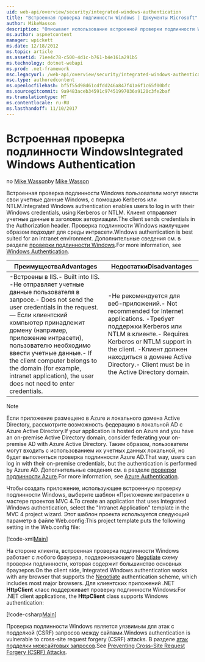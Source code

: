 ```yaml
---
uid: web-api/overview/security/integrated-windows-authentication
title: "Встроенная проверка подлинности Windows | Документы Microsoft"
author: MikeWasson
description: "Описывает использование встроенной проверки подлинности Windows в ASP.NET Web API."
ms.author: aspnetcontent
manager: wpickett
ms.date: 12/18/2012
ms.topic: article
ms.assetid: 71ee4c78-c500-4d1c-b761-b4e161a291b5
ms.technology: dotnet-webapi
ms.prod: .net-framework
msc.legacyurl: /web-api/overview/security/integrated-windows-authentication
msc.type: authoredcontent
ms.openlocfilehash: bf5f55d98d61cdfdd246a847f41a6f1c65f00bfc
ms.sourcegitcommit: 9a9483aceb34591c97451997036a9120c3fe2baf
ms.translationtype: MT
ms.contentlocale: ru-RU
ms.lasthandoff: 11/10/2017
---
```

<a name="integrated-windows-authentication"></a><span data-ttu-id="dbcb5-103">Встроенная проверка подлинности Windows</span><span class="sxs-lookup"><span data-stu-id="dbcb5-103">Integrated Windows Authentication</span></span>
====================
<span data-ttu-id="dbcb5-104">по [Mike Wasson](https://github.com/MikeWasson)</span><span class="sxs-lookup"><span data-stu-id="dbcb5-104">by [Mike Wasson](https://github.com/MikeWasson)</span></span>

<span data-ttu-id="dbcb5-105">Встроенная проверка подлинности Windows пользователи могут ввести свои учетные данные Windows, с помощью Kerberos или NTLM.</span><span class="sxs-lookup"><span data-stu-id="dbcb5-105">Integrated Windows authentication enables users to log in with their Windows credentials, using Kerberos or NTLM.</span></span> <span data-ttu-id="dbcb5-106">Клиент отправляет учетные данные в заголовок авторизации.</span><span class="sxs-lookup"><span data-stu-id="dbcb5-106">The client sends credentials in the Authorization header.</span></span> <span data-ttu-id="dbcb5-107">Проверка подлинности Windows наилучшим образом подходит для среды интрасети.</span><span class="sxs-lookup"><span data-stu-id="dbcb5-107">Windows authentication is best suited for an intranet environment.</span></span> <span data-ttu-id="dbcb5-108">Дополнительные сведения см. в разделе [проверки подлинности Windows](https://www.iis.net/configreference/system.webserver/security/authentication/windowsauthentication).</span><span class="sxs-lookup"><span data-stu-id="dbcb5-108">For more information, see [Windows Authentication](https://www.iis.net/configreference/system.webserver/security/authentication/windowsauthentication).</span></span>

| <span data-ttu-id="dbcb5-109">Преимущества</span><span class="sxs-lookup"><span data-stu-id="dbcb5-109">Advantages</span></span> | <span data-ttu-id="dbcb5-110">Недостатки</span><span class="sxs-lookup"><span data-stu-id="dbcb5-110">Disadvantages</span></span> |
| --- | --- |
| <span data-ttu-id="dbcb5-111">-Встроены в IIS.</span><span class="sxs-lookup"><span data-stu-id="dbcb5-111">- Built into IIS.</span></span> <span data-ttu-id="dbcb5-112">-Не отправляет учетные данные пользователя в запросе.</span><span class="sxs-lookup"><span data-stu-id="dbcb5-112">- Does not send the user credentials in the request.</span></span> <span data-ttu-id="dbcb5-113">— Если клиентский компьютер принадлежит домену (например, приложение интрасети), пользователю необходимо ввести учетные данные.</span><span class="sxs-lookup"><span data-stu-id="dbcb5-113">- If the client computer belongs to the domain (for example, intranet application), the user does not need to enter credentials.</span></span> | <span data-ttu-id="dbcb5-114">-Не рекомендуется для веб-приложений.</span><span class="sxs-lookup"><span data-stu-id="dbcb5-114">- Not recommended for Internet applications.</span></span> <span data-ttu-id="dbcb5-115">-Требует поддержки Kerberos или NTLM в клиенте.</span><span class="sxs-lookup"><span data-stu-id="dbcb5-115">- Requires Kerberos or NTLM support in the client.</span></span> <span data-ttu-id="dbcb5-116">-Клиент должен находиться в домене Active Directory.</span><span class="sxs-lookup"><span data-stu-id="dbcb5-116">- Client must be in the Active Directory domain.</span></span> |

> [!NOTE]
> <span data-ttu-id="dbcb5-117">Если приложение размещено в Azure и локального домена Active Directory, рассмотрите возможность федерацию в локальной AD с Azure Active Directory.</span><span class="sxs-lookup"><span data-stu-id="dbcb5-117">If your application is hosted on Azure and you have an on-premise Active Directory domain, consider federating your on-premise AD with Azure Active Directory.</span></span> <span data-ttu-id="dbcb5-118">Таким образом, пользователи могут входить с использованием их учетных данных локальной, но будет выполняться проверка подлинности Azure AD.</span><span class="sxs-lookup"><span data-stu-id="dbcb5-118">That way, users can log in with their on-premise credentials, but the authentication is performed by Azure AD.</span></span> <span data-ttu-id="dbcb5-119">Дополнительные сведения см. в разделе [проверки подлинности Azure](../../../visual-studio/overview/2012/windows-azure-authentication.md).</span><span class="sxs-lookup"><span data-stu-id="dbcb5-119">For more information, see [Azure Authentication](../../../visual-studio/overview/2012/windows-azure-authentication.md).</span></span>


<span data-ttu-id="dbcb5-120">Чтобы создать приложение, использующее встроенную проверку подлинности Windows, выберите шаблон «Приложение интрасети» в мастере проектов MVC 4.</span><span class="sxs-lookup"><span data-stu-id="dbcb5-120">To create an application that uses Integrated Windows authentication, select the "Intranet Application" template in the MVC 4 project wizard.</span></span> <span data-ttu-id="dbcb5-121">Этот шаблон проекта используется следующий параметр в файле Web.config:</span><span class="sxs-lookup"><span data-stu-id="dbcb5-121">This project template puts the following setting in the Web.config file:</span></span>

[!code-xml[Main](integrated-windows-authentication/samples/sample1.xml)]

<span data-ttu-id="dbcb5-122">На стороне клиента, встроенная проверка подлинности Windows работает с любого браузера, поддерживающего [Negotiate](http://www.ietf.org/rfc/rfc4559.txt) схему проверки подлинности, которая содержит большинство основных браузеров.</span><span class="sxs-lookup"><span data-stu-id="dbcb5-122">On the client side, Integrated Windows authentication works with any browser that supports the [Negotiate](http://www.ietf.org/rfc/rfc4559.txt) authentication scheme, which includes most major browsers.</span></span> <span data-ttu-id="dbcb5-123">Для клиентских приложений .NET **HttpClient** класс поддерживает проверку подлинности Windows:</span><span class="sxs-lookup"><span data-stu-id="dbcb5-123">For .NET client applications, the **HttpClient** class supports Windows authentication:</span></span>

[!code-csharp[Main](integrated-windows-authentication/samples/sample2.cs)]

<span data-ttu-id="dbcb5-124">Проверка подлинности Windows является уязвимым для атак с подделкой (CSRF) запросов между сайтами.</span><span class="sxs-lookup"><span data-stu-id="dbcb5-124">Windows authentication is vulnerable to cross-site request forgery (CSRF) attacks.</span></span> <span data-ttu-id="dbcb5-125">В разделе [атак подделки межсайтовых запросов](preventing-cross-site-request-forgery-csrf-attacks.md).</span><span class="sxs-lookup"><span data-stu-id="dbcb5-125">See [Preventing Cross-Site Request Forgery (CSRF) Attacks](preventing-cross-site-request-forgery-csrf-attacks.md).</span></span>
